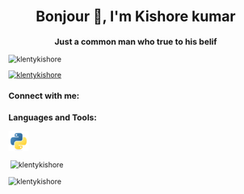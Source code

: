 <h1 align="center">Bonjour 👋, I'm Kishore kumar</h1>
<h3 align="center">Just a common man who true to his belif</h3>

<p align="left"> <img src="https://komarev.com/ghpvc/?username=klentykishore&label=Profile%20views&color=0e75b6&style=flat" alt="klentykishore" /> </p>

<p align="left"> <a href="https://github.com/ryo-ma/github-profile-trophy"><img src="https://github-profile-trophy.vercel.app/?username=klentykishore" alt="klentykishore" /></a> </p>

<h3 align="left">Connect with me:</h3>
<p align="left">
</p>

<h3 align="left">Languages and Tools:</h3>
<p align="left"> <a href="https://www.python.org" target="_blank" rel="noreferrer"> <img src="https://raw.githubusercontent.com/devicons/devicon/master/icons/python/python-original.svg" alt="python" width="40" height="40"/> </a> </p>

<p>&nbsp;<img align="center" src="https://github-readme-stats.vercel.app/api?username=klentykishore&show_icons=true&locale=en" alt="klentykishore" /></p>

<p><img align="center" src="https://github-readme-streak-stats.herokuapp.com/?user=klentykishore&" alt="klentykishore" /></p>
